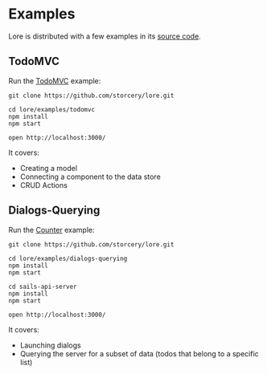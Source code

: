 # Examples

Lore is distributed with a few examples in its [source code](https://github.com/storcery/lore/tree/master/examples).

## TodoMVC

Run the [TodoMVC](https://github.com/storcery/lore/tree/master/examples/todomvc) example:

```
git clone https://github.com/storcery/lore.git

cd lore/examples/todomvc
npm install
npm start

open http://localhost:3000/
```

It covers:

* Creating a model
* Connecting a component to the data store
* CRUD Actions

## Dialogs-Querying

Run the [Counter](https://github.com/storcery/lore/tree/master/examples/dialogs-querying) example:

```
git clone https://github.com/storcery/lore.git

cd lore/examples/dialogs-querying
npm install
npm start

cd sails-api-server
npm install
npm start

open http://localhost:3000/
```

It covers:

* Launching dialogs
* Querying the server for a subset of data (todos that belong to a specific list)
